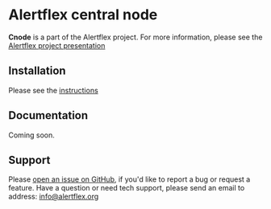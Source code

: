 # Alertflex central node

**Cnode** is a part of the Alertflex project. For more information, please see the [Alertflex project presentation](https://github.com/olegzhr/cnode/blob/master/doc/alertflex.pdf)


## Installation

Please see the [instructions](https://github.com/olegzhr/cnode/blob/master/doc/install.rst)

## Documentation

Coming soon.
	
## Support

Please [open an issue on GitHub](https://github.com/olegzhr/cnode/issues), if you'd like to report a bug or request a feature. 
Have a question or need tech support, please send an email to address: info@alertflex.org
